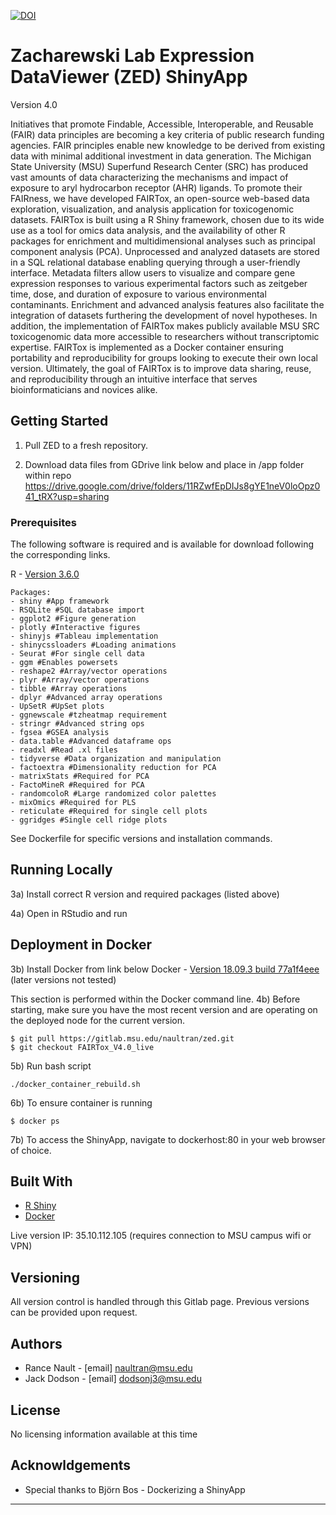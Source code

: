 [![DOI](https://zenodo.org/badge/320034618.svg)](https://zenodo.org/badge/latestdoi/320034618)
# Zacharewski Lab Expression DataViewer (ZED) ShinyApp
Version 4.0

Initiatives that promote Findable, Accessible, Interoperable, and Reusable (FAIR) data principles 
are becoming a key criteria of public research funding agencies. FAIR principles enable new knowledge 
to be derived from existing data with minimal additional investment in data generation. The Michigan 
State University (MSU) Superfund Research Center (SRC) has produced vast amounts of data characterizing 
the mechanisms and impact of exposure to aryl hydrocarbon receptor (AHR) ligands. To promote their 
FAIRness, we have developed FAIRTox, an open-source web-based data exploration, visualization, and 
analysis application for toxicogenomic datasets. FAIRTox is built using a R Shiny framework, chosen 
due to its wide use as a tool for omics data analysis, and the availability of other R packages for 
enrichment and multidimensional analyses such as principal component analysis (PCA). Unprocessed 
and analyzed datasets are stored in a SQL relational database enabling querying through a user-friendly 
interface. Metadata filters allow users to visualize and compare gene expression responses to various 
experimental factors such as zeitgeber time, dose, and duration of exposure to various environmental 
contaminants. Enrichment and advanced analysis features also facilitate the integration of datasets 
furthering the development of novel hypotheses. In addition, the implementation of FAIRTox makes publicly 
available MSU SRC toxicogenomic data more accessible to researchers without transcriptomic expertise. 
FAIRTox is implemented as a Docker container ensuring portability and reproducibility for groups looking 
to execute their own local version. Ultimately, the goal of FAIRTox is to improve data sharing, reuse, 
and reproducibility through an intuitive interface that serves bioinformaticians and novices alike. 

## Getting Started
1) Pull ZED to a fresh repository.

2) Download data files from GDrive link below and place in /app folder within repo
https://drive.google.com/drive/folders/11RZwfEpDIJs8gYE1neV0loOpz041_tRX?usp=sharing

### Prerequisites
The following software is required and is available for download following 
the corresponding links.

R - [Version 3.6.0](https://www.r-project.org/)
```
Packages:
- shiny #App framework
- RSQLite #SQL database import
- ggplot2 #Figure generation
- plotly #Interactive figures
- shinyjs #Tableau implementation
- shinycssloaders #Loading animations
- Seurat #For single cell data
- ggm #Enables powersets
- reshape2 #Array/vector operations
- plyr #Array/vector operations
- tibble #Array operations
- dplyr #Advanced array operations
- UpSetR #UpSet plots
- ggnewscale #tzheatmap requirement
- stringr #Advanced string ops
- fgsea #GSEA analysis
- data.table #Advanced dataframe ops
- readxl #Read .xl files
- tidyverse #Data organization and manipulation
- factoextra #Dimensionality reduction for PCA
- matrixStats #Required for PCA
- FactoMineR #Required for PCA
- randomcoloR #Large randomized color palettes
- mixOmics #Required for PLS
- reticulate #Required for single cell plots
- ggridges #Single cell ridge plots
```
See Dockerfile for specific versions and installation commands.

## Running Locally
3a) Install correct R version and required packages (listed above)

4a) Open in RStudio and run

## Deployment in Docker
3b) Install Docker from link below
Docker - [Version 18.09.3 build 77a1f4eee](https://www.docker.com/products/docker-desktop) (later versions not tested)

This section is performed within the Docker command line.
4b) Before starting, make sure you have the most recent version and are operating on the deployed node for the current version.
```
$ git pull https://gitlab.msu.edu/naultran/zed.git
$ git checkout FAIRTox_V4.0_live
```

5b) Run bash script
```
./docker_container_rebuild.sh
```

6b) To ensure container is running
```
$ docker ps
```

7b) To access the ShinyApp, navigate to dockerhost:80 in your web browser of choice.

## Built With
* [R Shiny](http://shiny.rstudio.com)
* [Docker](https://www.docker.com/)

Live version IP: 35.10.112.105 (requires connection to MSU campus wifi or VPN)

## Versioning
All version control is handled through this Gitlab page. Previous versions can be provided upon request.

## Authors
* Rance Nault - [email] naultran@msu.edu
* Jack Dodson - [email] dodsonj3@msu.edu

## License
No licensing information available at this time

## Acknowldgements
* Special thanks to Björn Bos - Dockerizing a ShinyApp

--------
